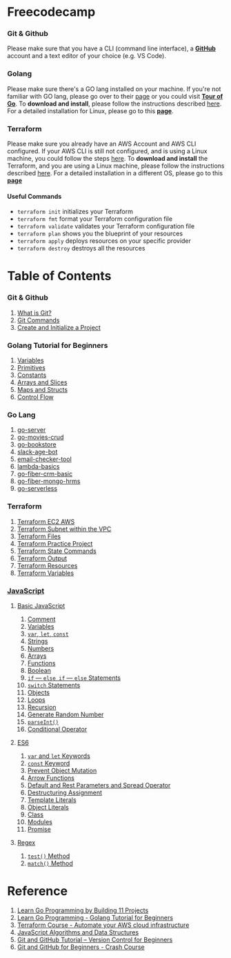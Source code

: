 # Freecodecamp

### Git & Github
Please make sure that you have a CLI (command line interface), a [**GitHub**](https://github.com/signup) account and a text editor of your choice (e.g. VS Code).

### Golang
Please make sure there's a GO lang installed on your machine. If you're not familiar with GO lang, please go over to their [page](https://go.dev/doc/tutorial/getting-started) or you could visit [**Tour of Go**](https://go.dev/tour/welcome/1). To **download and install**, please follow the instructions described [here](https://go.dev/doc/install). For a detailed installation for Linux, please go to this [**page**](https://rmarasigan.github.io/notes/notes/go-lang/Installation.html).

### Terraform
Please make sure you already have an AWS Account and AWS CLI configured. If your AWS CLI is still not configured, and is using a Linux machine, you could follow the steps [here](Installation.md#aws-cli). To **download and install** the Terraform, and you are using a Linux machine, please follow the instructions described [here](https://rmarasigan.github.io/notes/notes/terraform/installation.html). For a detailed installation in a different OS, please go to this [**page**](https://learn.hashicorp.com/tutorials/terraform/install-cli)

#### Useful Commands
* `terraform init`      initializes your Terraform
* `terraform fmt`       format your Terraform configuration file
* `terraform validate`  validates your Terraform configuration file
* `terraform plan`      shows you the blueprint of your resources
* `terraform apply`     deploys resources on your specific provider
* `terraform destroy`   destroys all the resources

# Table of Contents

### Git & Github
1. [What is Git?](/git-github/what-is-git.md)
2. [Git Commands](/git-github/git-commands.md)
3. [Create and Initialize a Project](/git-github/initialize-project.md)

### Golang Tutorial for Beginners
1. [Variables](golang-beginners/variables/README.md)
2. [Primitives](golang-beginners/primitives/README.md)
3. [Constants](golang-beginners/constants/README.md)
4. [Arrays and Slices](golang-beginners/arrays-slices/README.md)
5. [Maps and Structs](golang-beginners/maps-structs/README.md)
6. [Control Flow](golang-beginners/control-flow/README.md)

### Go Lang
1. [go-server](/go-server/)
2. [go-movies-crud](/go-movies-crud/)
3. [go-bookstore](/go-bookstore/)
4. [slack-age-bot](/slack-bot-age/)
5. [email-checker-tool](/email-checker-tool/)
6. [lambda-basics](/lambda-basics/)
7. [go-fiber-crm-basic](/go-fiber-crm-basic/)
8. [go-fiber-mongo-hrms](/go-fiber-mongo-hrms/)
9. [go-serverless](/go-serverless/)

### Terraform
1. [Terraform EC2 AWS](/terraform/tf-ec2-aws/)
2. [Terraform Subnet within the VPC](/terraform/tf-vpc-aws/)
3. [Terraform Files](/terraform/tf-files/)
4. [Terraform Practice Project](/terraform/tf-practice-project/)
5. [Terraform State Commands](/terraform/tf-state-commands/)
6. [Terraform Output](/terraform/tf-output/)
7. [Terraform Resources](/terraform/tf-resources/)
8. [Terraform Variables](/terraform/tf-variables/)

### [JavaScript](/javascript/README.md)
1. [Basic JavaScript](/javascript/README.md#basic-javascript)
   1. [Comment](/javascript/basics/comment-variables.md#comment)
   2. [Variables](/javascript/basics/comment-variables.md#variables)
   3. [`var`, `let`, `const`](/javascript/basics/var-let-const.md)
   4. [Strings](/javascript/basics/string.md)
   5. [Numbers](/javascript/basics/numbers.md)
   6. [Arrays](/javascript/basics/array.md)
   7. [Functions](/javascript/basics/functions.md)
   8. [Boolean](/javascript/basics/boolean.md)
   9. [`if` — `else if` — `else` Statements](/javascript/basics/if-else-if.md)
   10. [`switch` Statements](/javascript/basics/swtich.md)
   11. [Objects](/javascript/basics/objects.md)
   12. [Loops](/javascript/basics/loops.md)
   13. [Recursion](/javascript/basics/recursion.md)
   14. [Generate Random Number](/javascript/basics/generate-random.md)
   15. [`parseInt()`](/javascript/basics/parseInt.md)
   16. [Conditional Operator](/javascript/basics/conditional-operator.md)

2. [ES6](/javascript/README.md#es6)
   1. [`var` and `let` Keywords](/javascript/es6/var-let.md)
   2. [`const` Keyword](/javascript/es6/const.md)
   3. [Prevent Object Mutation](/javascript/es6/object-mutation.md)
   4. [Arrow Functions](/javascript/es6/arrow-functions.md)
   5. [Default and Rest Parameters and Spread Operator](/javascript/es6/functions.md)
   6. [Destructuring Assignment](/javascript/es6/destructuring-assignment.md)
   7. [Template Literals](/javascript/es6/template-literals.md)
   8. [Object Literals](/javascript/es6/object-literals.md)
   9. [Class](/javascript/es6/class.md)
   10. [Modules](/javascript/es6/modules.md)
   11. [Promise](/javascript/es6/promise.md)

3. [Regex](/javascript/README.md#regular-expressions)
   1. [`test()` Method](/javascript/regex/test-method.md)
   2. [`match()` Method](/javascript/regex/match-method.md)


# Reference
1. [Learn Go Programming by Building 11 Projects](https://www.freecodecamp.org/news/learn-go-by-building-11-projects/)
2. [Learn Go Programming - Golang Tutorial for Beginners](https://www.youtube.com/watch?v=YS4e4q9oBaU)
3. [Terraform Course - Automate your AWS cloud infrastructure](https://www.youtube.com/watch?v=SLB_c_ayRMo)
4. [JavaScript Algorithms and Data Structures](https://www.freecodecamp.org/learn/javascript-algorithms-and-data-structures/)
5. [Git and GitHub Tutorial – Version Control for Beginners](https://www.freecodecamp.org/news/git-and-github-for-beginners/)
6. [Git and GitHub for Beginners - Crash Course](https://www.youtube.com/watch?v=RGOj5yH7evk)